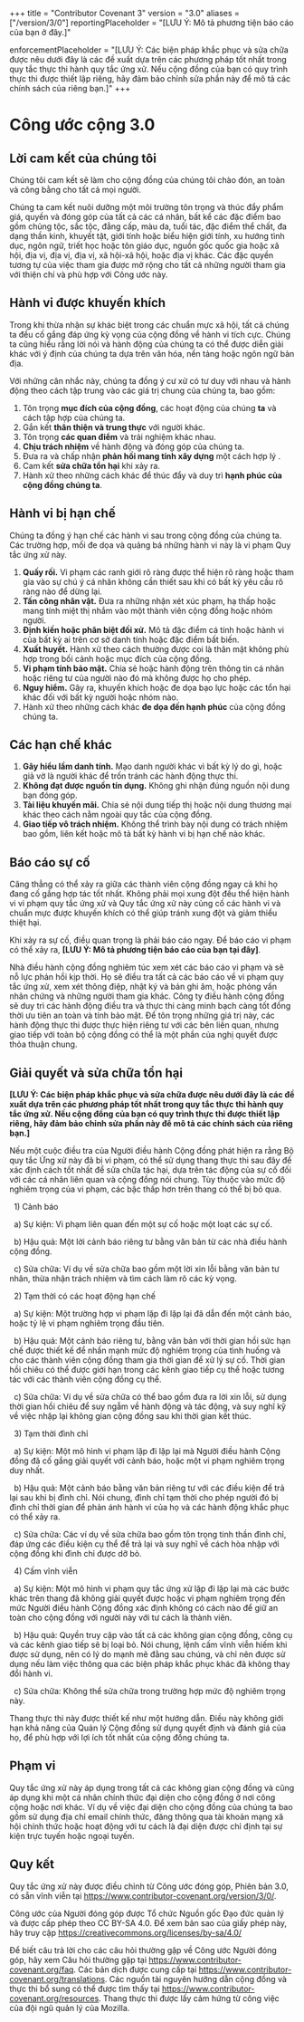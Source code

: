 +++
title = "Contributor Covenant 3"
version = "3.0"
aliases = \["/version/3/0"]
reportingPlaceholder = "\[LƯU Ý: Mô tả phương tiện báo cáo của bạn ở đây.]"

enforcementPlaceholder = "\[LƯU Ý: Các biện pháp khắc phục và sửa chữa được nêu dưới đây là các đề xuất dựa trên các phương pháp tốt nhất trong quy tắc thực thi hành quy tắc ứng xử. Nếu cộng đồng của bạn có quy trình thực thi được thiết lập riêng, hãy đảm bảo chỉnh sửa phần này để mô tả các chính sách của riêng bạn.]"
+++



# Công ước cộng 3.0



## Lời cam kết của chúng tôi



Chúng tôi cam kết sẽ làm cho cộng đồng của chúng tôi chào đón, an toàn và công bằng cho tất cả mọi người.



Chúng ta cam kết nuôi dưỡng một môi trường tôn trọng và thúc đẩy phẩm giá, quyền và đóng góp của tất cả các cá nhân, bất kể các đặc điểm bao gồm chủng tộc, sắc tộc, đẳng cấp, màu da, tuổi tác, đặc điểm thể chất, đa dạng thần kinh, khuyết tật, giới tính hoặc biểu hiện giới tính, xu hướng tình dục, ngôn ngữ, triết học hoặc tôn giáo dục, nguồn gốc quốc gia hoặc xã hội, địa vị, địa vị, địa vị, xã hội-xã hội, hoặc địa vị khác. Các đặc quyền tương tự của việc tham gia được mở rộng cho tất cả những người tham gia với thiện chí và phù hợp với Công ước này.



## Hành vi được khuyến khích



Trong khi thừa nhận sự khác biệt trong các chuẩn mực xã hội, tất cả chúng ta đều cố gắng đáp ứng kỳ vọng của cộng đồng về hành vi tích cực. Chúng ta cũng hiểu rằng lời nói và hành động của chúng ta có thể được diễn giải khác với ý định của chúng ta dựa trên văn hóa, nền tảng hoặc ngôn ngữ bản địa.



Với những cân nhắc này, chúng ta đồng ý cư xử có tư duy với nhau và hành động theo cách tập trung vào các giá trị chung của chúng ta, bao gồm:



1. Tôn trọng **mục đích của cộng đồng**, các hoạt động của chúng **ta** và cách tập hợp của chúng ta.
2. Gắn kết **thân thiện và trung thực** với người khác.
3. Tôn trọng **các quan điểm** và trải nghiệm khác nhau.
4. **Chịu trách nhiệm** về hành động và đóng góp của chúng ta.
5. Đưa ra và chấp nhận **phản hồi mang tính xây dựng** một cách hợp lý .
6. Cam kết **sửa chữa tổn hại** khi xảy ra.
7. Hành xử theo những cách khác để thúc đẩy và duy trì **hạnh phúc của cộng đồng chúng ta**.



## Hành vi bị hạn chế



Chúng ta đồng ý hạn chế các hành vi sau trong cộng đồng của chúng ta. Các trường hợp, mối đe dọa và quảng bá những hành vi này là vi phạm Quy tắc ứng xử này.



1. **Quấy rối.** Vi phạm các ranh giới rõ ràng được thể hiện rõ ràng hoặc tham gia vào sự chú ý cá nhân không cần thiết sau khi có bất kỳ yêu cầu rõ ràng nào để dừng lại.
2. **Tấn công nhân vật.** Đưa ra những nhận xét xúc phạm, hạ thấp hoặc mang tính miệt thị nhắm vào một thành viên cộng đồng hoặc nhóm người.
3. **Định kiến hoặc phân biệt đối xử.** Mô tả đặc điểm cá tính hoặc hành vi của bất kỳ ai trên cơ sở danh tính hoặc đặc điểm bất biến.
4. **Xuất huyết.** Hành xử theo cách thường được coi là thân mật không phù hợp trong bối cảnh hoặc mục đích của cộng đồng.
5. **Vi phạm tính bảo mật.** Chia sẻ hoặc hành động trên thông tin cá nhân hoặc riêng tư của người nào đó mà không được họ cho phép.
6. **Nguy hiểm.** Gây ra, khuyến khích hoặc đe dọa bạo lực hoặc các tổn hại khác đối với bất kỳ người hoặc nhóm nào.
7. Hành xử theo những cách khác **đe dọa đến hạnh phúc** của cộng đồng chúng ta.



## Các hạn chế khác



1. **Gây hiểu lầm danh tính.** Mạo danh người khác vì bất kỳ lý do gì, hoặc giả vờ là người khác để trốn tránh các hành động thực thi.
2. **Không đạt được nguồn tín dụng.** Không ghi nhận đúng nguồn nội dung bạn đóng góp.
3. **Tài liệu khuyến mãi.** Chia sẻ nội dung tiếp thị hoặc nội dung thương mại khác theo cách nằm ngoài quy tắc của cộng đồng.
4. **Giao tiếp vô trách nhiệm.** Không thể trình bày nội dung có trách nhiệm bao gồm, liên kết hoặc mô tả bất kỳ hành vi bị hạn chế nào khác.



## Báo cáo sự cố



Căng thẳng có thể xảy ra giữa các thành viên cộng đồng ngay cả khi họ đang cố gắng hợp tác tốt nhất. Không phải mọi xung đột đều thể hiện hành vi vi phạm quy tắc ứng xử và Quy tắc ứng xử này củng cố các hành vi và chuẩn mực được khuyến khích có thể giúp tránh xung đột và giảm thiểu thiệt hại.



Khi xảy ra sự cố, điều quan trọng là phải báo cáo ngay. Để báo cáo vi phạm có thể xảy ra, **\[LƯU Ý: Mô tả phương tiện báo cáo của bạn tại đây]**.



Nhà điều hành cộng đồng nghiêm túc xem xét các báo cáo vi phạm và sẽ nỗ lực phản hồi kịp thời.  Họ sẽ điều tra tất cả các báo cáo về vi phạm quy tắc ứng xử, xem xét thông điệp, nhật ký và bản ghi âm, hoặc phỏng vấn nhân chứng và những người tham gia khác. Công ty điều hành cộng đồng sẽ duy trì các hành động điều tra và thực thi càng minh bạch càng tốt đồng thời ưu tiên an toàn và tính bảo mật. Để tôn trọng những giá trị này, các hành động thực thi được thực hiện riêng tư với các bên liên quan, nhưng giao tiếp với toàn bộ cộng đồng có thể là một phần của nghị quyết được thỏa thuận chung.



## Giải quyết và sửa chữa tổn hại



**\[LƯU Ý: Các biện pháp khắc phục và sửa chữa được nêu dưới đây là các đề xuất dựa trên các phương pháp tốt nhất trong quy tắc thực thi hành quy tắc ứng xử. Nếu cộng đồng của bạn có quy trình thực thi được thiết lập riêng, hãy đảm bảo chỉnh sửa phần này để mô tả các chính sách của riêng bạn.]**



Nếu một cuộc điều tra của Người điều hành Cộng đồng phát hiện ra rằng Bộ quy tắc Ứng xử này đã bị vi phạm, có thể sử dụng thang thực thi sau đây để xác định cách tốt nhất để sửa chữa tác hại, dựa trên tác động của sự cố đối với các cá nhân liên quan và cộng đồng nói chung. Tùy thuộc vào mức độ nghiêm trọng của vi phạm, các bậc thấp hơn trên thang có thể bị bỏ qua.



 	1) Cảnh báo

 		a) Sự kiện: Vi phạm liên quan đến một sự cố hoặc một loạt các sự cố.

 		b) Hậu quả: Một lời cảnh báo riêng tư bằng văn bản từ các nhà điều hành cộng đồng.

 		c) Sửa chữa: Ví dụ về sửa chữa bao gồm một lời xin lỗi bằng văn bản tư nhân, thừa nhận trách nhiệm và tìm cách làm rõ các kỳ vọng.



 	2) Tạm thời có các hoạt động hạn chế

 		a) Sự kiện: Một trường hợp vi phạm lặp đi lặp lại đã dẫn đến một cảnh báo, hoặc tỷ lệ vi phạm nghiêm trọng đầu tiên.

 		b) Hậu quả:  Một cảnh báo riêng tư, bằng văn bản với thời gian hồi sức hạn chế được thiết kế để nhấn mạnh mức độ nghiêm trọng của tình huống và cho các thành viên cộng đồng tham gia thời gian để xử lý sự cố.  Thời gian hồi chiêu có thể được giới hạn trong các kênh giao tiếp cụ thể hoặc tương tác với các thành viên cộng đồng cụ thể.

 		c) Sửa chữa: Ví dụ về sửa chữa có thể bao gồm đưa ra lời xin lỗi, sử dụng thời gian hồi chiêu để suy ngẫm về hành động và tác động, và suy nghĩ kỹ về việc nhập lại không gian cộng đồng sau khi thời gian kết thúc.



 	3) Tạm thời đình chỉ

 		a) Sự kiện: Một mô hình vi phạm lặp đi lặp lại mà Người điều hành Cộng đồng đã cố gắng giải quyết với cảnh báo, hoặc một vi phạm nghiêm trọng duy nhất.

 		b) Hậu quả: Một cảnh báo bằng văn bản riêng tư với các điều kiện để trả lại sau khi bị đình chỉ. Nói chung, đình chỉ tạm thời cho phép người đó bị đình chỉ thời gian để phản ánh hành vi của họ và các hành động khắc phục có thể xảy ra.

 		c) Sửa chữa: Các ví dụ về sửa chữa bao gồm tôn trọng tinh thần đình chỉ, đáp ứng các điều kiện cụ thể để trả lại và suy nghĩ về cách hòa nhập với cộng đồng khi đình chỉ được dỡ bỏ.



 	4) Cấm vĩnh viễn

 		a) Sự kiện: Một mô hình vi phạm quy tắc ứng xử lặp đi lặp lại mà các bước khác trên thang đã không giải quyết được hoặc vi phạm nghiêm trọng đến mức Người điều hành Cộng đồng xác định không có cách nào để giữ an toàn cho cộng đồng với người này với tư cách là thành viên.

 		b) Hậu quả: Quyền truy cập vào tất cả các không gian cộng đồng, công cụ và các kênh giao tiếp sẽ bị loại bỏ. Nói chung, lệnh cấm vĩnh viễn hiếm khi được sử dụng, nên có lý do mạnh mẽ đằng sau chúng, và chỉ nên được sử dụng nếu làm việc thông qua các biện pháp khắc phục khác đã không thay đổi hành vi.

 		c) Sửa chữa: Không thể sửa chữa trong trường hợp mức độ nghiêm trọng này.



Thang thực thi này được thiết kế như một hướng dẫn. Điều này không giới hạn khả năng của Quản lý Cộng đồng sử dụng quyết định và đánh giá của họ, để phù hợp với lợi ích tốt nhất của cộng đồng chúng ta.



## Phạm vi



Quy tắc ứng xử này áp dụng trong tất cả các không gian cộng đồng và cũng áp dụng khi một cá nhân chính thức đại diện cho cộng đồng ở nơi công cộng hoặc nơi khác. Ví dụ về việc đại diện cho cộng đồng của chúng ta bao gồm sử dụng địa chỉ email chính thức, đăng thông qua tài khoản mạng xã hội chính thức hoặc hoạt động với tư cách là đại diện được chỉ định tại sự kiện trực tuyến hoặc ngoại tuyến.



## Quy kết



Quy tắc ứng xử này được điều chỉnh từ Công ước đóng góp, Phiên bản 3.0, có sẵn vĩnh viễn tại https://www.contributor-covenant.org/version/3/0/.



Công ước của Người đóng góp được Tổ chức Nguồn gốc Đạo đức quản lý và được cấp phép theo CC BY-SA 4.0. Để xem bản sao của giấy phép này, hãy truy cập https://creativecommons.org/licenses/by-sa/4.0/



Để biết câu trả lời cho các câu hỏi thường gặp về Công ước Người đóng góp, hãy xem Câu hỏi thường gặp tại https://www.contributor-covenant.org/faq. Các bản dịch được cung cấp tại https://www.contributor-covenant.org/translations. Các nguồn tài nguyên hướng dẫn cộng đồng và thực thi bổ sung có thể được tìm thấy tại https://www.contributor-covenant.org/resources. Thang thực thi được lấy cảm hứng từ công việc của đội ngũ quản lý của Mozilla.

